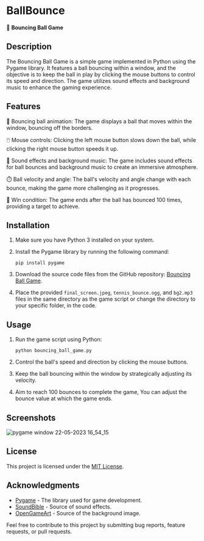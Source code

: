 # BallBounce

🎱 **Bouncing Ball Game**

## Description

The Bouncing Ball Game is a simple game implemented in Python using the Pygame library. It features a ball bouncing within a window, and the objective is to keep the ball in play by clicking the mouse buttons to control its speed and direction. The game utilizes sound effects and background music to enhance the gaming experience.

## Features

🔵 Bouncing ball animation: The game displays a ball that moves within the window, bouncing off the borders.

🖱️ Mouse controls: Clicking the left mouse button slows down the ball, while clicking the right mouse button speeds it up.

🎵 Sound effects and background music: The game includes sound effects for ball bounces and background music to create an immersive atmosphere.

⏱️ Ball velocity and angle: The ball's velocity and angle change with each bounce, making the game more challenging as it progresses.

🎯 Win condition: The game ends after the ball has bounced 100 times, providing a target to achieve.

## Installation

1. Make sure you have Python 3 installed on your system.
2. Install the Pygame library by running the following command:

   ```
   pip install pygame
   ```

3. Download the source code files from the GitHub repository: [Bouncing Ball Game](https://github.com/NAVadi21/BallBounce).
4. Place the provided `final_screen.jpeg`, `tennis_bounce.ogg`, and `bg2.mp3` files in the same directory as the game script or change the directory to your specific folder, in the code.

## Usage

1. Run the game script using Python:

   ```
   python bouncing_ball_game.py
   ```

2. Control the ball's speed and direction by clicking the mouse buttons.
3. Keep the ball bouncing within the window by strategically adjusting its velocity.
4. Aim to reach 100 bounces to complete the game, You can adjust the bounce value at which the game ends.

## Screenshots

![pygame window 22-05-2023 16_54_15](https://github.com/NAVadi21/BallBounce/assets/93078167/32f4ba67-c95d-490b-ba7a-87fda13841cc)


## License

This project is licensed under the [MIT License](LICENSE).

## Acknowledgments

- [Pygame](https://www.pygame.org) - The library used for game development.
- [SoundBible](https://soundbible.com) - Source of sound effects.
- [OpenGameArt](https://opengameart.org) - Source of the background image.

Feel free to contribute to this project by submitting bug reports, feature requests, or pull requests.
